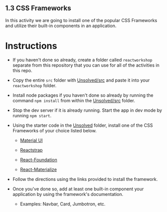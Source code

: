 ## 1.3 CSS Frameworks

In this activity we are going to install one of the popular CSS Frameworks and utilize their built-in components in an application.

# Instructions

* If you haven't done so already, create a folder called `reactworkshop` separate from this repository that you can use for all of the activities in this repo.

* Copy the entire `src` folder with [Unsolved/src](Unsolved/src) and paste it into your `reactworkshop` folder.

* Install node packages if you haven't done so already by running the command `npm install` from within the [Unsolved/src](Unsolved/src) folder.

* Stop the dev server if it is already running. Start the app in dev mode by running `npm start`.

* Using the starter code in the [Unsolved](Unsolved) folder, install one of the CSS Frameworks of your choice listed below.

	* [Material UI](https://material-ui.com/getting-started/installation/)

	* [Reactstrap](https://reactstrap.github.io/)

	* [React-Foundation](https://github.com/digiaonline/react-foundation#install)

	* [React-Materialize](https://github.com/react-materialize/react-materialize#install)

* Follow the directions using the links provided to install the framework.

* Once you've done so, add at least one built-in component your application by using the framework's documentation.

	* Examples: Navbar, Card, Jumbotron, etc.